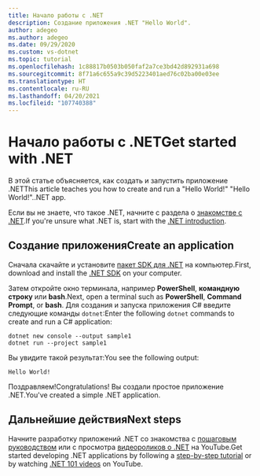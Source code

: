 ```yaml
---
title: Начало работы с .NET
description: Создание приложения .NET "Hello World".
author: adegeo
ms.author: adegeo
ms.date: 09/29/2020
ms.custom: vs-dotnet
ms.topic: tutorial
ms.openlocfilehash: 1c88817b0503b050faf2a7ce3bd42d892931a698
ms.sourcegitcommit: 8f71a6c655a9c39d5223401aed76c02ba00e03ee
ms.translationtype: HT
ms.contentlocale: ru-RU
ms.lasthandoff: 04/20/2021
ms.locfileid: "107740388"
---
```

# <a name="get-started-with-net"></a><span data-ttu-id="56057-103">Начало работы с .NET</span><span class="sxs-lookup"><span data-stu-id="56057-103">Get started with .NET</span></span>

<span data-ttu-id="56057-104">В этой статье объясняется, как создать и запустить приложение .NET</span><span class="sxs-lookup"><span data-stu-id="56057-104">This article teaches you how to create and run a "Hello World!"</span></span> <span data-ttu-id="56057-105">"Hello World!".</span><span class="sxs-lookup"><span data-stu-id="56057-105">.NET app.</span></span>

<span data-ttu-id="56057-106">Если вы не знаете, что такое .NET, начните с раздела о [знакомстве с .NET](introduction.md).</span><span class="sxs-lookup"><span data-stu-id="56057-106">If you're unsure what .NET is, start with the [.NET introduction](introduction.md).</span></span>

## <a name="create-an-application"></a><span data-ttu-id="56057-107">Создание приложения</span><span class="sxs-lookup"><span data-stu-id="56057-107">Create an application</span></span>

<span data-ttu-id="56057-108">Сначала скачайте и установите [пакет SDK для .NET](https://dotnet.microsoft.com/download/dotnet) на компьютер.</span><span class="sxs-lookup"><span data-stu-id="56057-108">First, download and install the [.NET SDK](https://dotnet.microsoft.com/download/dotnet) on your computer.</span></span>

<span data-ttu-id="56057-109">Затем откройте окно терминала, например **PowerShell**, **командную строку** или **bash**.</span><span class="sxs-lookup"><span data-stu-id="56057-109">Next, open a terminal such as **PowerShell**, **Command Prompt**, or **bash**.</span></span> <span data-ttu-id="56057-110">Для создания и запуска приложения C# введите следующие команды `dotnet`:</span><span class="sxs-lookup"><span data-stu-id="56057-110">Enter the following `dotnet` commands to create and run a C# application:</span></span>

```dotnetcli
dotnet new console --output sample1
dotnet run --project sample1
```

<span data-ttu-id="56057-111">Вы увидите такой результат:</span><span class="sxs-lookup"><span data-stu-id="56057-111">You see the following output:</span></span>

```output
Hello World!
```

<span data-ttu-id="56057-112">Поздравляем!</span><span class="sxs-lookup"><span data-stu-id="56057-112">Congratulations!</span></span> <span data-ttu-id="56057-113">Вы создали простое приложение .NET.</span><span class="sxs-lookup"><span data-stu-id="56057-113">You've created a simple .NET application.</span></span>

## <a name="next-steps"></a><span data-ttu-id="56057-114">Дальнейшие действия</span><span class="sxs-lookup"><span data-stu-id="56057-114">Next steps</span></span>

<span data-ttu-id="56057-115">Начните разработку приложений .NET со знакомства с [пошаговым руководством](../standard/get-started.md) или с просмотра [видеороликов о .NET](https://www.youtube.com/playlist?list=PLdo4fOcmZ0oWoazjhXQzBKMrFuArxpW80) на YouTube.</span><span class="sxs-lookup"><span data-stu-id="56057-115">Get started developing .NET applications by following a [step-by-step tutorial](../standard/get-started.md) or by watching [.NET 101 videos](https://www.youtube.com/playlist?list=PLdo4fOcmZ0oWoazjhXQzBKMrFuArxpW80) on YouTube.</span></span>
